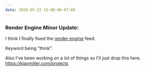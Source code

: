 ```yaml
---
date: 2020-05-22 15:00:00-07:00
---
```


### Render Engine Minor Update:

I think I finally fixed the [render engine] feed.

Keyword being "think".

Also I've been working on a lot of things so I'll just drop this here.
<https://kjaymiller.com/projects>


[render engine]: https://pypi.org/project/render-engine/
